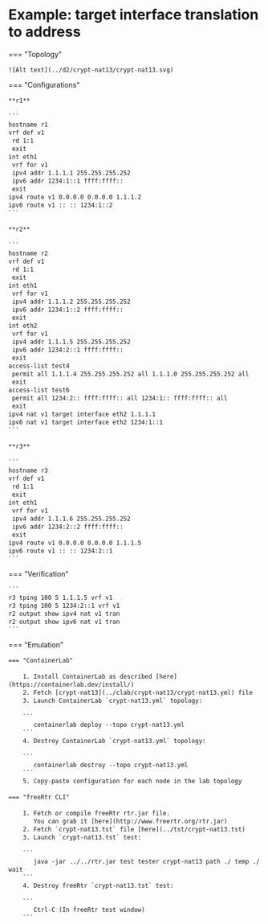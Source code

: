 # Example: target interface translation to address

=== "Topology"

    ![Alt text](../d2/crypt-nat13/crypt-nat13.svg)

=== "Configurations"

    **r1**

    ```
    hostname r1
    vrf def v1
     rd 1:1
     exit
    int eth1
     vrf for v1
     ipv4 addr 1.1.1.1 255.255.255.252
     ipv6 addr 1234:1::1 ffff:ffff::
     exit
    ipv4 route v1 0.0.0.0 0.0.0.0 1.1.1.2
    ipv6 route v1 :: :: 1234:1::2
    ```

    **r2**

    ```
    hostname r2
    vrf def v1
     rd 1:1
     exit
    int eth1
     vrf for v1
     ipv4 addr 1.1.1.2 255.255.255.252
     ipv6 addr 1234:1::2 ffff:ffff::
     exit
    int eth2
     vrf for v1
     ipv4 addr 1.1.1.5 255.255.255.252
     ipv6 addr 1234:2::1 ffff:ffff::
     exit
    access-list test4
     permit all 1.1.1.4 255.255.255.252 all 1.1.1.0 255.255.255.252 all
     exit
    access-list test6
     permit all 1234:2:: ffff:ffff:: all 1234:1:: ffff:ffff:: all
     exit
    ipv4 nat v1 target interface eth2 1.1.1.1
    ipv6 nat v1 target interface eth2 1234:1::1
    ```

    **r3**

    ```
    hostname r3
    vrf def v1
     rd 1:1
     exit
    int eth1
     vrf for v1
     ipv4 addr 1.1.1.6 255.255.255.252
     ipv6 addr 1234:2::2 ffff:ffff::
     exit
    ipv4 route v1 0.0.0.0 0.0.0.0 1.1.1.5
    ipv6 route v1 :: :: 1234:2::1
    ```

=== "Verification"

    ```
    r3 tping 100 5 1.1.1.5 vrf v1
    r3 tping 100 5 1234:2::1 vrf v1
    r2 output show ipv4 nat v1 tran
    r2 output show ipv6 nat v1 tran
    ```

=== "Emulation"

    === "ContainerLab"

        1. Install ContainerLab as described [here](https://containerlab.dev/install/)  
        2. Fetch [crypt-nat13](../clab/crypt-nat13/crypt-nat13.yml) file  
        3. Launch ContainerLab `crypt-nat13.yml` topology:  

        ```
           containerlab deploy --topo crypt-nat13.yml  
        ```
        4. Destroy ContainerLab `crypt-nat13.yml` topology:  

        ```
           containerlab destroy --topo crypt-nat13.yml  
        ```
        5. Copy-paste configuration for each node in the lab topology

    === "freeRtr CLI"

        1. Fetch or compile freeRtr rtr.jar file.  
           You can grab it [here](http://www.freertr.org/rtr.jar)  
        2. Fetch `crypt-nat13.tst` file [here](../tst/crypt-nat13.tst)  
        3. Launch `crypt-nat13.tst` test:  

        ```
           java -jar ../../rtr.jar test tester crypt-nat13 path ./ temp ./ wait
        ```
        4. Destroy freeRtr `crypt-nat13.tst` test:  

        ```
           Ctrl-C (In freeRtr test window)
        ```

